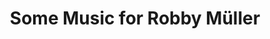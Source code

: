 ---
artist: SQÜRL
title: 'Some Music for Robby Müller'
apple_link: 'https://music.apple.com/us/album/the-golden-sea-single/1499631066'
link: 'https://www.dropbox.com/s/34n2x9znwjqknnr/Surgeon.zip?dl=1'
content: ""
new_image: ../assets/FFWD/SQÜRL.jpg
published_date: '2020-03-24T01:04:21.000Z'
---